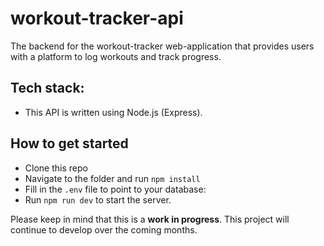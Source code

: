 # workout-tracker-api

The backend for the workout-tracker web-application that provides users with a platform to log workouts and track progress.

## Tech stack:

- This API is written using Node.js (Express).

## How to get started

- Clone this repo
- Navigate to the folder and run `npm install`
- Fill in the `.env` file to point to your database:
- Run `npm run dev` to start the server.

Please keep in mind that this is a **work in progress**. This project will continue to develop over the coming months.
